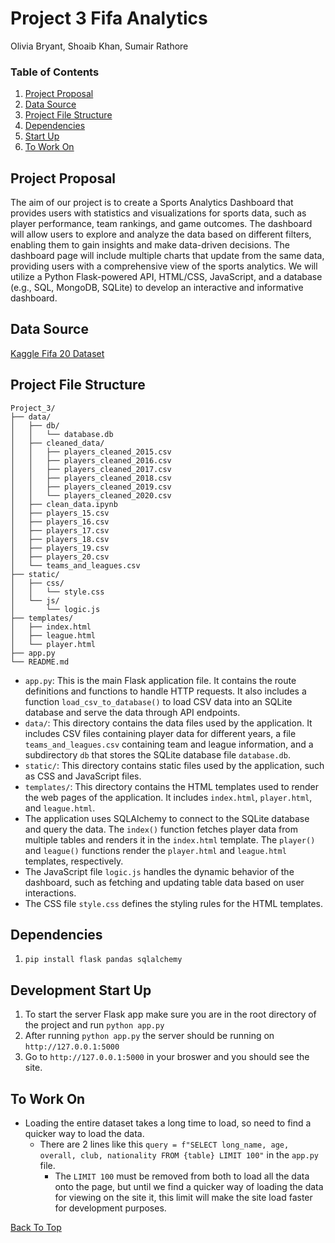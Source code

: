 # Project 3 Fifa Analytics
Olivia Bryant, Shoaib Khan, Sumair Rathore

### Table of Contents
1. [Project Proposal](#project-proposal)
2. [Data Source](#data-source)
3. [Project File Structure](#project-file-structure)
4. [Dependencies](#dependencies)
5. [Start Up](#development-start-up)
6. [To Work On](#to-work-on)

## Project Proposal
The aim of our project is to create a Sports Analytics Dashboard that provides users with statistics and visualizations for sports data, such as player performance, team rankings, and game outcomes.
The dashboard will allow users to explore and analyze the data based on different filters, enabling them to gain insights and make data-driven decisions.
The dashboard page will include multiple charts that update from the same data, providing users with a comprehensive view of the sports analytics.
We will utilize a Python Flask-powered API, HTML/CSS, JavaScript, and a database (e.g., SQL, MongoDB, SQLite) to develop an interactive and informative dashboard.

## Data Source
[Kaggle Fifa 20 Dataset](https://www.kaggle.com/datasets/stefanoleone992/fifa-20-complete-player-dataset?select=players_20.csv)

## Project File Structure
```
Project_3/
├── data/
│   ├── db/
│   │   └── database.db
│   ├── cleaned_data/
│   │   ├── players_cleaned_2015.csv
│   │   ├── players_cleaned_2016.csv
│   │   ├── players_cleaned_2017.csv
│   │   ├── players_cleaned_2018.csv
│   │   ├── players_cleaned_2019.csv
│   │   └── players_cleaned_2020.csv
│   ├── clean_data.ipynb
│   ├── players_15.csv
│   ├── players_16.csv
│   ├── players_17.csv
│   ├── players_18.csv
│   ├── players_19.csv
│   ├── players_20.csv
│   └── teams_and_leagues.csv
├── static/
│   ├── css/
│   │   └── style.css
│   └── js/
│       └── logic.js
├── templates/
│   ├── index.html
│   ├── league.html
│   └── player.html
├── app.py
└── README.md
```
- `app.py`: This is the main Flask application file. It contains the route definitions and functions to handle HTTP requests. It also includes a function `load_csv_to_database()` to load CSV data into an SQLite database and serve the data through API endpoints.
- `data/`: This directory contains the data files used by the application. It includes CSV files containing player data for different years, a file `teams_and_leagues.csv` containing team and league information, and a subdirectory `db` that stores the SQLite database file `database.db`.
- `static/`: This directory contains static files used by the application, such as CSS and JavaScript files.
- `templates/`: This directory contains the HTML templates used to render the web pages of the application. It includes `index.html`, `player.html`, and `league.html`.
- The application uses SQLAlchemy to connect to the SQLite database and query the data. The `index()` function fetches player data from multiple tables and renders it in the `index.html` template. The `player()` and `league()` functions render the `player.html` and `league.html` templates, respectively.
- The JavaScript file `logic.js` handles the dynamic behavior of the dashboard, such as fetching and updating table data based on user interactions.
- The CSS file `style.css` defines the styling rules for the HTML templates.

## Dependencies
1. `pip install flask pandas sqlalchemy`

## Development Start Up
1. To start the server Flask app make sure you are in the root directory of the project and run `python app.py`
2. After running `python app.py` the server should be running on `http://127.0.0.1:5000`
3. Go to `http://127.0.0.1:5000` in your broswer and you should see the site.

## To Work On
- Loading the entire dataset takes a long time to load, so need to find a quicker way to load the data.
    - There are 2 lines like this `query = f"SELECT long_name, age, overall, club, nationality FROM {table} LIMIT 100"` in the `app.py` file.
        - The `LIMIT 100` must be removed from both to load all the data onto the page, but until we find a quicker way of loading the data for viewing on the site it, this limit will make the site load faster for development purposes.

[Back To Top](#project-3-fifa-analytics)